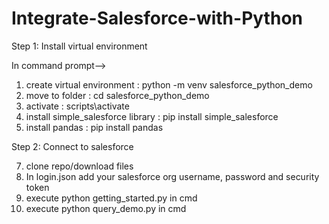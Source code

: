 # Integrate-Salesforce-with-Python

Step 1: Install virtual environment

In command prompt-->

1. create virtual environment : python -m venv salesforce_python_demo
2. move to folder : cd salesforce_python_demo
3. activate : scripts\activate
4. install simple_salesforce library : pip install simple_salesforce
5. install pandas : pip install pandas

Step 2: Connect to salesforce 

7. clone repo/download files 
8. In login.json add your salesforce org username, password and security token
9. execute python getting_started.py in cmd
10. execute python query_demo.py in cmd


   
